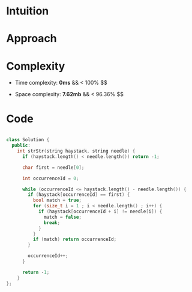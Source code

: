# Intuition
<!-- Describe your first thoughts on how to solve this problem. -->

# Approach
<!-- Describe your approach to solving the problem. -->

# Complexity
- Time complexity: **0ms** && < 100\% $$
<!-- Add your time complexity here, e.g. $$O(n)$$ -->

- Space complexity: **7.62mb** && < 96.36\% $$
<!-- Add your space complexity here, e.g. $$O(n)$$ -->

# Code
```cpp []

class Solution {
  public:
    int strStr(string haystack, string needle) {
      if (haystack.length() < needle.length()) return -1;

      char first = needle[0];

      int occurrenceId = 0;

      while (occurrenceId <= haystack.length() - needle.length()) {
        if (haystack[occurrenceId] == first) {
          bool match = true;
          for (size_t i = 1 ; i < needle.length() ; i++) {
            if (haystack[occurrenceId + i] != needle[i]) {
              match = false;
              break;
            }
          }
          if (match) return occurrenceId;
        }

        occurrenceId++;
      }

      return -1;
    }
};

```